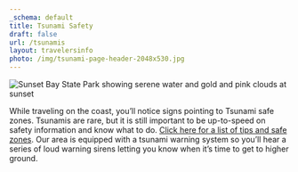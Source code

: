 ```yaml
---
_schema: default
title: Tsunami Safety
draft: false
url: /tsunamis
layout: travelersinfo
photo: /img/tsunami-page-header-2048x530.jpg
---
```

![Sunset Bay State Park showing serene water and gold and pink clouds at sunset](/img/sunset-bay-image-695x322.jpg)

While traveling on the coast, you’ll notice signs pointing to Tsunami safe zones. Tsunamis are rare, but it is still important to be up-to-speed on safety information and know what to do. <a href="/Tsunami_Safety_Presentation.pdf" target="_blank" rel="noopener">Click here for a list of tips and safe zones</a>. Our area is equipped with a tsunami warning system so you’ll hear a series of loud warning sirens letting you know when it’s time to get to higher ground.